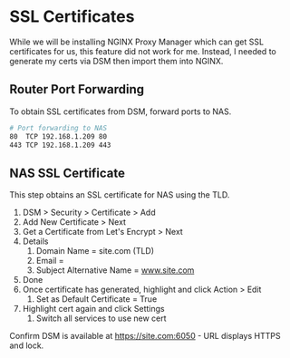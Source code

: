 # SSL Certificates

While we will be installing NGINX Proxy Manager which can get SSL certificates for us, this feature did not work for me. Instead, I needed to generate my certs via DSM then import them into NGINX. 

## Router Port Forwarding

To obtain SSL certificates from DSM, forward ports to NAS. 

```bash
# Port forwarding to NAS
80  TCP 192.168.1.209 80
443 TCP 192.168.1.209 443
```

## NAS SSL Certificate

This step obtains an SSL certificate for NAS using the TLD.

1. DSM > Security > Certificate > Add
2. Add New Certificate > Next
3. Get a Certificate from Let's Encrypt > Next
4. Details
   1. Domain Name = site.com (TLD)
   2. Email = <email>
   3. Subject Alternative Name = www.site.com
5. Done
6. Once certificate has generated, highlight and click Action > Edit
   1. Set as Default Certificate = True
7. Highlight cert again and click Settings
   1. Switch all services to use new cert

Confirm DSM is available at https://site.com:6050 - URL displays HTTPS and lock.

